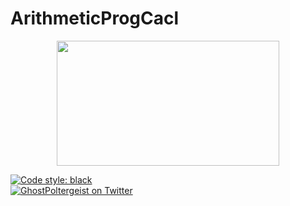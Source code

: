 # ArithmeticProgCacl

<p align="center">
  <img src="https://github.com/GhostPoltergeist/ArithmeticProgCacl/blob/main/calculater.gif" height="200" width="356"/>
</a></p>

[![Code style: black](https://img.shields.io/badge/code%20style-black-000000.svg?style=flat-square)](https://github.com/ambv/black)
<br />
[![GhostPoltergeist on Twitter](https://img.shields.io/twitter/follow/spacy_io.svg?style=social&label=Follow)](https://twitter.com/haroldedsel)


